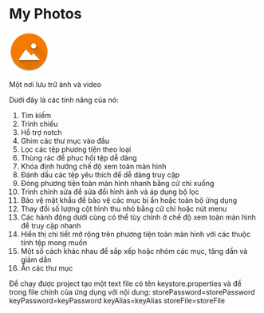 # My Photos

<img alt="Logo" src="app/src/main/res/mipmap-xxxhdpi/ic_launcher.png" width="80" />

Một nơi lưu trữ ảnh và video

Dưới đây là các tính năng của nó: 
1. Tìm kiếm  
2. Trình chiếu  
3. Hỗ trợ notch 
4. Ghim các thư mục vào đầu 
5. Lọc các tệp phương tiện theo loại 
6. Thùng rác để phục hồi tệp dễ dàng 
7. Khóa định hướng chế độ xem toàn màn hình  
8. Đánh dấu các tệp yêu thích để dễ dàng truy cập 
9. Đóng phương tiện toàn màn hình nhanh bằng cử chỉ xuống 
10. Trình chỉnh sửa để sửa đổi hình ảnh và áp dụng bộ lọc
11. Bảo vệ mật khẩu để bảo vệ các mục bị ẩn hoặc toàn bộ ứng dụng
12. Thay đổi số lượng cột hình thu nhỏ bằng cử chỉ hoặc nút menu 
13. Các hành động dưới cùng có thể tùy chỉnh ở chế độ xem toàn màn hình để truy cập nhanh  
14. Hiển thị chi tiết mở rộng trên phương tiện toàn màn hình với các thuộc tính tệp mong muốn  
15. Một số cách khác nhau để sắp xếp hoặc nhóm các mục, tăng dần và giảm dần 
16. Ẩn các thư mục


Để chạy được project tạo một text file có tên keystore.properties và để trong file chính của ứng dụng với nội dung:
  storePassword=storePassword 
  keyPassword=keyPassword 
  keyAlias=keyAlias
  storeFile=storeFile  
